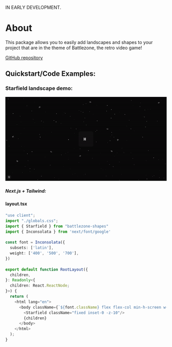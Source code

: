 IN EARLY DEVELOPMENT. 

# About

This package allows you to easily add landscapes and shapes to your project that are in the theme of Battlezone, the retro video game!

[GitHub repository](https://github.com/brianmatzelle/battlezone-shapes)

## Quickstart/Code Examples:

### Starfield landscape demo:

![demo](https://github.com/brianmatzelle/battlezone-shapes/blob/main/demo/starfield-demo.gif?raw=true "Starfield Demo")

##### Next.js + Tailwind:

#### layout.tsx

```typescript
"use client";
import "./globals.css";
import { Starfield } from "battlezone-shapes"
import { Inconsolata } from 'next/font/google'

const font = Inconsolata({
  subsets: ['latin'],
  weight: ['400', '500', '700'],
})

export default function RootLayout({
  children,
}: Readonly<{
  children: React.ReactNode;
}>) {
  return (
    <html lang="en">
      <body className={`${font.className} flex flex-col min-h-screen w-full`}>
        <Starfield className="fixed inset-0 -z-10"/>
        {children}
      </body>
    </html>
  );
}
```
